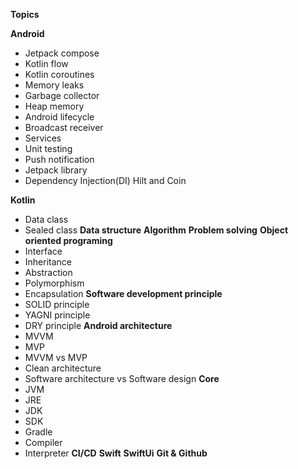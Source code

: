 **Topics**

**Android**
- Jetpack compose
- Kotlin flow
- Kotlin coroutines
- Memory leaks
- Garbage collector
- Heap memory
- Android lifecycle
- Broadcast receiver
- Services
- Unit testing
- Push notification
- Jetpack library
- Dependency Injection(DI) Hilt and Coin

  
**Kotlin**
- Data class
- Sealed class
**Data structure**
**Algorithm**
**Problem solving**
**Object oriented programing**
- Interface
- Inheritance
- Abstraction
- Polymorphism
- Encapsulation
**Software development principle**
- SOLID principle
- YAGNI principle
- DRY principle
**Android architecture**
- MVVM
- MVP
- MVVM vs MVP
- Clean architecture
- Software architecture vs Software design
**Core**
- JVM
- JRE
- JDK
- SDK
- Gradle
- Compiler
- Interpreter
**CI/CD**
**Swift**
**SwiftUi**
**Git & Github**
